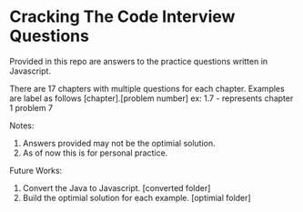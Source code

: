 # Cracking The Code Interview Questions
Provided in this repo are answers to the practice questions written in Javascript.

There are 17 chapters with multiple questions for each chapter. 
Examples are label as follows [chapter].[problem number]
ex: 1.7 - represents chapter 1 problem 7

Notes: 
1. Answers provided may not be the optimial solution.
2. As of now this is for personal practice.

Future Works:
1. Convert the Java to Javascript. [converted folder]
2. Build the optimial solution for each example. [optimial folder]
